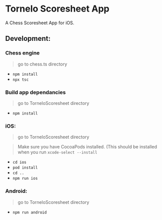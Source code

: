 # Tornelo Scoresheet App

A Chess Scoresheet App for iOS.


## Development:

### Chess engine

> go to chess.ts directory

- `npm install`
- `npx tsc`

### Build app dependancies

> go to TorneloScoresheet directory
- `npm install`

### iOS:

> go to TorneloScoresheet directory

> Make sure you have CocoaPods installed. (This should be installed when you run `xcode-select --install`

- `cd ios`
- `pod install`
- `cd ..`
- `npm run ios`

### Android:

> go to TorneloScoresheet directory

- `npm run android`
